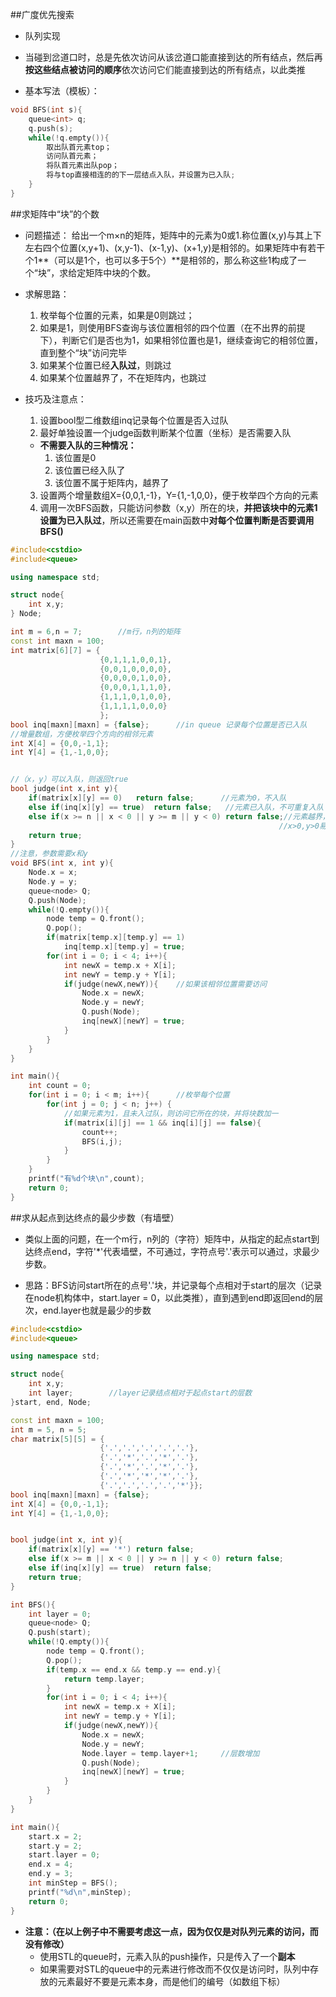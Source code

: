 ##广度优先搜索

* 队列实现

* 当碰到岔道口时，总是先依次访问从该岔道口能直接到达的所有结点，然后再**按这些结点被访问的顺序**依次访问它们能直接到达的所有结点，以此类推

* 基本写法（模板）：

```C++
void BFS(int s){
	queue<int> q;
	q.push(s);
	while(!q.empty()){
		取出队首元素top；
		访问队首元素；
		将队首元素出队pop；
		将与top直接相连的的下一层结点入队，并设置为已入队;
	}
}
```

##求矩阵中“块”的个数

* 问题描述：
  给出一个m×n的矩阵，矩阵中的元素为0或1.称位置(x,y)与其上下左右四个位置(x,y+1)、(x,y-1)、(x-1,y)、(x+1,y)是相邻的。如果矩阵中有若干个1**（可以是1个，也可以多于5个）**是相邻的，那么称这些1构成了一个“块”，求给定矩阵中块的个数。

* 求解思路：
  1. 枚举每个位置的元素，如果是0则跳过；
  2. 如果是1，则使用BFS查询与该位置相邻的四个位置（在不出界的前提下），判断它们是否也为1，如果相邻位置也是1，继续查询它的相邻位置，直到整个“块”访问完毕
  3. 如果某个位置已经**入队过**，则跳过
  4. 如果某个位置越界了，不在矩阵内，也跳过


* 技巧及注意点：
  1. 设置bool型二维数组inq记录每个位置是否入过队
  2. 最好单独设置一个judge函数判断某个位置（坐标）是否需要入队
    * **不需要入队的三种情况：**
      1. 该位置是0
      2. 该位置已经入队了
      3. 该位置不属于矩阵内，越界了
  3. 设置两个增量数组X={0,0,1,-1}，Y={1,-1,0,0}，便于枚举四个方向的元素
  4. 调用一次BFS函数，只能访问参数（x,y）所在的块，**并把该块中的元素1设置为已入队过**，所以还需要在main函数中**对每个位置判断是否要调用BFS()**

```C++
#include<cstdio>
#include<queue>

using namespace std;

struct node{
	int x,y;
} Node;

int m = 6,n = 7;        //m行，n列的矩阵 
const int maxn = 100;
int matrix[6][7] = {
					{0,1,1,1,0,0,1},
					{0,0,1,0,0,0,0},
					{0,0,0,0,1,0,0},
					{0,0,0,1,1,1,0},
					{1,1,1,0,1,0,0},
					{1,1,1,1,0,0,0}
					};
bool inq[maxn][maxn] = {false};      //in queue 记录每个位置是否已入队  
//增量数组，方便枚举四个方向的相邻元素 
int X[4] = {0,0,-1,1};
int Y[4] = {1,-1,0,0};


//（x，y）可以入队，则返回true 
bool judge(int x,int y){
	if(matrix[x][y] == 0)	return false;      //元素为0，不入队 
	else if(inq[x][y] == true)	return false;   //元素已入队，不可重复入队 
	else if(x >= n || x < 0 || y >= m || y < 0)	return false;//元素越界，不入队 
															//x>0,y>0易遗漏 
	return true;
}
//注意，参数需要x和y 
void BFS(int x, int y){
	Node.x = x;
	Node.y = y;
	queue<node> Q;
	Q.push(Node);
	while(!Q.empty()){
		node temp = Q.front();
		Q.pop();
		if(matrix[temp.x][temp.y] == 1)
			inq[temp.x][temp.y] = true;
		for(int i = 0; i < 4; i++){
			int newX = temp.x + X[i];
			int newY = temp.y + Y[i];
			if(judge(newX,newY)){    //如果该相邻位置需要访问 
				Node.x = newX;
				Node.y = newY;
				Q.push(Node);
				inq[newX][newY] = true;
			}
		} 
	}
}

int main(){
	int count = 0;
	for(int i = 0; i < m; i++){      //枚举每个位置
		for(int j = 0; j < n; j++) {
			//如果元素为1，且未入过队，则访问它所在的块，并将块数加一
			if(matrix[i][j] == 1 && inq[i][j] == false){
				count++;
				BFS(i,j);
			}
		}
	}
	printf("有%d个块\n",count);
	return 0;
}

```


##求从起点到达终点的最少步数（有墙壁）

* 类似上面的问题，在一个m行，n列的（字符）矩阵中，从指定的起点start到达终点end，字符'*'代表墙壁，不可通过，字符点号'.'表示可以通过，求最少步数。

* 思路：BFS访问start所在的点号'.'块，并记录每个点相对于start的层次（记录在node机构体中，start.layer = 0，以此类推），直到遇到end即返回end的层次，end.layer也就是最少的步数

```C++
#include<cstdio>
#include<queue>

using namespace std;

struct node{
	int x,y;
	int layer;        //layer记录结点相对于起点start的层数 
}start, end, Node;

const int maxn = 100;
int m = 5, n = 5;
char matrix[5][5] = {
					{'.','.','.','.','.'},
					{'.','*','.','*','.'},
					{'.','*','.','*','.'},
					{'.','*','*','*','.'},
					{'.','.','.','.','*'}};
bool inq[maxn][maxn] = {false};
int X[4] = {0,0,-1,1};
int Y[4] = {1,-1,0,0};


bool judge(int x, int y){
	if(matrix[x][y] == '*')	return false;
	else if(x >= m || x < 0 || y >= n || y < 0) return false;
	else if(inq[x][y] == true)	return false;
	return true;
} 

int BFS(){
	int layer = 0;
	queue<node> Q;
	Q.push(start);
	while(!Q.empty()){
		node temp = Q.front();
		Q.pop();
		if(temp.x == end.x && temp.y == end.y){
			return temp.layer;
		}
		for(int i = 0; i < 4; i++){ 
			int newX = temp.x + X[i];
			int newY = temp.y + Y[i];
			if(judge(newX,newY)){
				Node.x = newX;
				Node.y = newY;
				Node.layer = temp.layer+1;     //层数增加 
				Q.push(Node);
				inq[newX][newY] = true;	
			}
		}
	}
}

int main(){
	start.x = 2;
	start.y = 2;
	start.layer = 0;
	end.x = 4;
	end.y = 3;
	int minStep = BFS();
	printf("%d\n",minStep);
	return 0;
}
```

* **注意：（在以上例子中不需要考虑这一点，因为仅仅是对队列元素的访问，而没有修改）**
  * 使用STL的queue时，元素入队的push操作，只是传入了一个**副本**
  * 如果需要对STL的queue中的元素进行修改而不仅仅是访问时，队列中存放的元素最好不要是元素本身，而是他们的编号（如数组下标）